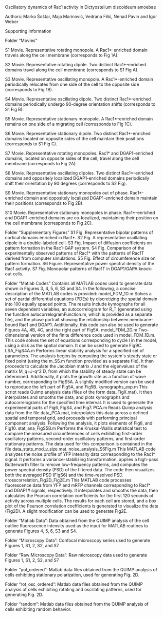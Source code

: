 Oscillatory dynamics of Rac1 activity in Dictyostelium discoideum amoebae

Authors: Marko Šoštar, Maja Marinović, Vedrana Filić, Nenad Pavin and Igor Weber

Supporting information

Folder “Movies”

S1 Movie. Representative rotating monopole. A Rac1*-enriched domain travels along the cell membrane (corresponds to Fig 1A).

S2 Movie. Representative rotating dipole. Two distinct Rac1*-enriched domains travel along the cell membrane (corresponds to S1 Fig A).

S3 Movie. Representative oscillating monopole. A Rac1*-enriched domain periodically relocates from one side of the cell to the opposite side (corresponds to Fig 1B).

S4 Movie. Representative oscillating dipole. Two distinct Rac1*-enriched domains periodically undergo 90-degree orientation shifts (corresponds to S1 Fig B).

S5 Movie. Representative stationary monopole. A Rac1*-enriched domain remains on one side of a migrating cell (corresponds to Fig 1C).

S6 Movie. Representative stationary dipole. Two distinct Rac1*-enriched domains located on opposite sides of the cell maintain their positions (corresponds to S1 Fig C).

S7 Movie. Representative rotating monopoles. Rac1* and DGAP1-enriched domains, located on opposite sides of the cell, travel along the cell membrane (corresponds to Fig 2A). 

S8 Movie. Representative oscillating dipoles. Two distinct Rac1*-enriched domains and oppositely localized DGAP1-enriched domains periodically shift their orientation by 90 degrees (corresponds to S2 Fig).

S9 Movie. Representative stationary monopoles out of phase. Rac1*-enriched domain and oppositely localized DGAP1-enriched domain maintain their positions (corresponds to Fig 2B).

S10 Movie. Representative stationary monopoles in phase. Rac1*-enriched and DGAP1-enriched domains are co-localized, maintaining their position on the cell membrane (corresponds to Fig 2C).


Folder “Supplementary Figures”
S1 Fig. Representative bipolar patterns of cortical domains enriched in Rac1*. 
S2 Fig. A representative oscillating dipole in a double-labeled cell.
S3 Fig. Impact of diffusion coefficients on pattern formation in the Rac1-GAP system.
S4 Fig. Comparison of the experimentally observed patterns of Rac1* with the patterns of Rac1T derived from computer simulations.
S5 Fig. Effect of circumference size on pattern formation.
S6 Figure. Representative power spectral density of the Rac1 activity.
S7 Fig. Monopolar patterns of Rac1T in DGAP1/GAPA knock-out cells. 

Folder “Matlab Codes” 
Contains all MATLAB codes used to generate data shown in Figures 3, 4, 5, 6, S3 and S4.
In the following, a concise description of the MATLAB codes is provided:
model_FDM_1D.m
Solves a set of partial differential equations (PDEs) by discretizing the spatial domain into 100 equally spaced points. The results include kymographs for all seven dependent variables, an autocorrelogram for R_T (generated using the function autocorrelogramFunction.m, which is provided as a separate file), and the phase portrait showing the relationship between membrane-bound Rac1 and DGAP1. Additionally, this code can also be used to generate Figures 4A, 4B, 4C, and the right part of Fig5A.
model_FDM_2D.m
Two-dimensional version of the finite difference code used in model_FDM_1D.m. This code solves the set of equations corresponding to cycle I in the model, using a disk as the spatial domain. It can be used to generate Fig9C.
LSA_FigS4A.m
Performs linear stability analysis for a specified set of parameters. The analysis begins by computing the system's steady state or fixed point (using the m_SS.m function provided as a separate file). It then proceeds to calculate the Jacobian matrix J and the eigenvalues of the matrix M_q=J-q^2 D, from which the stability of steady state can be determined. Additionally, it plots the growth rate as a function of wave number, corresponding to FigS5A. A slightly modified version can be used to reproduce the left part of Fig5A, and Fig5B.
kymographs_exp.m
This script reads Quimp analysis data (files of the form data_FigX.mat). It then interpolates and smooths the data, and plots kymographs and autocorrelograms for the specified time interval. It is used to generate the experimental parts of Fig6, FigS4, and Fig7.
PCA.m
Reads Quimp analysis data from the file data_PCA.mat, interpolates this data across a defined spatial and temporal grid, and proceeds with performing principal component analysis. Following the analysis, it plots elements of Fig8, and Fig10.
stat_ana_FigS5B.m
Performs the Kruskal-Wallis statistical test to compare the measured circumferences of cells exhibiting first-order oscillatory patterns, second-order oscillatory patterns, and first-order stationary patterns. The data used for this comparison is contained in the file data_stats_mod_v_size.mat.
noise_analysis_S6Fig.m
This MATLAB code analyzes the noise profile of YFP intensity data corresponding to the Rac1* signal. It performs a variance-stabilizing transformation, applies a high-pass Butterworth filter to remove low-frequency patterns, and computes the power spectral density (PSD) of the filtered data. The code then visualizes both the averaged PSD (FigS6) and the time-resolved PSD.
crosscorrelation_Fig2D_Fig2E.m
This MATLAB code processes fluorescence data from YFP and mRFP channels corresponding to Rac1* and DGAP1# signals, respectively. It interpolates and smooths the data, then calculates the Pearson correlation coefficients for the first 120 seconds of activity across multiple cells. The results for each cell are stored, and a box plot of the Pearson correlation coefficients is generated to visualize the data (Fig2D). A slight modification can be used to generate Fig2E.

Folder “Matlab Data”: Data obtained from the QUIMP analysis of the cell outline fluorescence intensity used as the input for MATLAB routines to generate Figures 4, 5, 6, S3 and S4.

Folder “Microscopy Data”: Confocal microscopy series used to generate Figures 1, S1, 2, S2, and S7

Folder “Raw Microscopy Data”: Raw microscopy data used to generate Figures 1, S1, 2, S2, and S7

Folder “pol_ordered”: Matlab data files obtained from the QUIMP analysis of cells exhibiting stationary polarization, used for generating Fig. 2D.

Folder “rot_osc_ordered”: Matlab data files obtained from the QUIMP analysis of cells exhibiting rotating and oscillating patterns, used for generating Fig. 2D.

Folder “random”: Matlab data files obtained from the QUIMP analysis of cells exhibiting random behavior.
